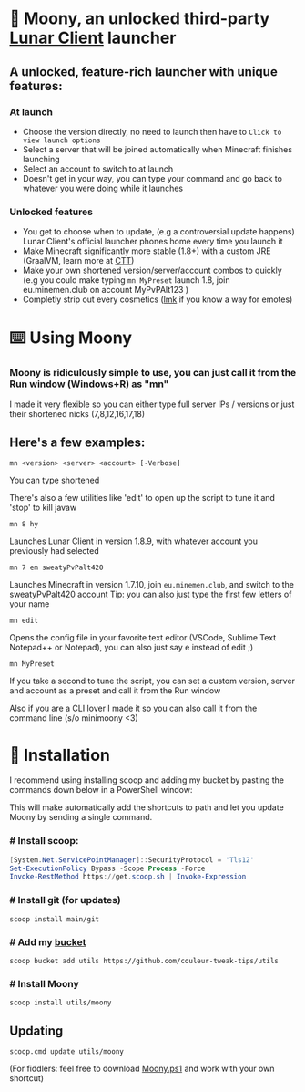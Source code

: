 # 🌙 **Moony**, an unlocked third-party [Lunar Client](https://lunarclient.com) launcher

## A unlocked, feature-rich launcher with unique features:

### **At launch**
* Choose the version directly, no need to launch then have to ``Click to view launch options``
* Select a server that will be joined automatically when Minecraft finishes launching
* Select an account to switch to at launch
* Doesn't get in your way, you can type your command and go back to whatever you were doing while it launches
### **Unlocked features**
* You get to choose when to update, (e.g a controversial update happens) Lunar Client's official launcher phones home every time you launch it
* Make Minecraft significantly more stable (1.8+) with a custom JRE (GraalVM, learn more at [CTT](http://dsc.gg/CTT))
* Make your own shortened version/server/account combos to quickly (e.g you could make typing `mn MyPreset` launch 1.8, join eu.minemen.club on account MyPvPAlt123 )
* Completly strip out every cosmetics ([lmk](https://t.me/Couleur) if you know a way for emotes)

# ⌨️ Using Moony
### Moony is ridiculously simple to use, you can just call it from the Run window (Windows+R) as "mn"
I made it very flexible so you can either type full server IPs / versions or just their shortened nicks (7,8,12,16,17,18)

## Here's a few examples:

```
mn <version> <server> <account> [-Verbose]
```
 You can type shortened 

 There's also a few utilities like 'edit' to open up the script to tune it and 'stop' to kill javaw
```
mn 8 hy
```
 Launches Lunar Client in version 1.8.9, with whatever account you previously had selected

```
mn 7 em sweatyPvPalt420
```
 Launches Minecraft in version 1.7.10, join ``eu.minemen.club``, and switch to the sweatyPvPalt420 account
 Tip: you can also just type the first few letters of your name
```
mn edit
```
 Opens the config file in your favorite text editor (VSCode, Sublime Text Notepad++ or Notepad), you can also just say e instead of edit ;)
```
mn MyPreset
```
 If you take a second to tune the script, you can set a custom version, server and account as a preset and call it from the Run window

Also if you are a CLI lover I made it so you can also call it from the command line (s/o minimoony <3)

# 🥄 Installation

I recommend using installing scoop and adding my bucket by pasting the commands down below in a PowerShell window:

This will make automatically add the shortcuts to path and let you update Moony by sending a single command.

### \# Install scoop:
```powershell
[System.Net.ServicePointManager]::SecurityProtocol = 'Tls12'
Set-ExecutionPolicy Bypass -Scope Process -Force
Invoke-RestMethod https://get.scoop.sh | Invoke-Expression
```

### \# Install git (for updates)
```
scoop install main/git
```
### \# Add my [bucket](https://github.com/couleur-tweak-tips/utils)
```
scoop bucket add utils https://github.com/couleur-tweak-tips/utils
```
### \# Install Moony
```
scoop install utils/moony
```


## Updating

```
scoop.cmd update utils/moony
```

(For fiddlers: feel free to download [Moony.ps1](https://github.com/couleur-tweak-tips/Moony/blob/main/Moony.ps1) and work with your own shortcut)